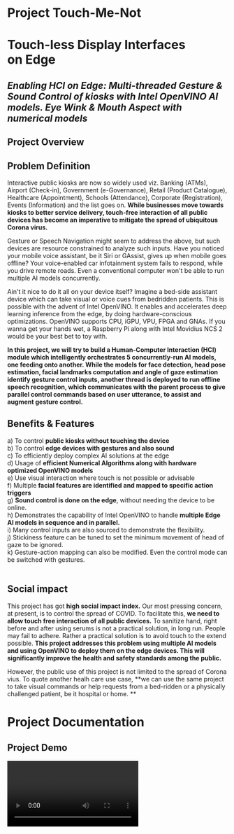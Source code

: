 # Project Touch-Me-Not
# Touch-less Display Interfaces on Edge
## _Enabling HCI on Edge: Multi-threaded Gesture & Sound Control of kiosks with Intel OpenVINO AI models. Eye Wink & Mouth Aspect with numerical models_


## Project Overview

## Problem Definition

Interactive public kiosks are now so widely used viz. Banking (ATMs), Airport (Check-in), Government (e-Governance), Retail (Product Catalogue), Healthcare (Appointment), Schools (Attendance), Corporate (Registration), Events (Information) and the list goes on. **While businesses move towards kiosks to better service delivery, touch-free interaction of all public devices has become an imperative to mitigate the spread of ubiquitous Corona virus.**

Gesture or Speech Navigation might seem to address the above, but such devices are resource constrained to analyze such inputs. Have you noticed your mobile voice assistant, be it Siri or GAssist, gives up when mobile goes offline? Your voice-enabled car infotainment system fails to respond, while you drive remote roads. Even a conventional computer won't be able to run multiple AI models concurrently. 

Ain't it nice to do it all  on your device itself? Imagine a bed-side assistant device which can take visual or voice cues from bedridden patients. This is possible with the advent of Intel OpenVINO. It enables and accelerates deep learning inference from the edge, by doing hardware-conscious optimizations. OpenVINO supports CPU, iGPU, VPU, FPGA and GNAs. If you wanna get your hands wet, a Raspberry Pi along with Intel Movidius NCS 2 would be your best bet to toy with.

**In this project, we will try to build a Human-Computer Interaction (HCI) module which intelligently orchestrates 5 concurrently-run AI models, one feeding onto another. While the models for face detection, head pose estimation, facial landmarks computation and angle of gaze estimation identify gesture control inputs, another thread is deployed to run offline speech recognition, which communicates with the parent process to give parallel control commands based on user utterance, to assist and augment gesture control.**

## Benefits & Features

a) To control **public kiosks without touching the device** <br>
b) To control **edge devices with gestures and also sound** <br>
c) To efficiently deploy complex AI solutions at the edge <br>
d) Usage of **efficient Numerical Algorithms along with hardware optimized OpenVINO models**<br>
e) Use visual interaction where touch is not possible or advisable <br>
f) Multiple **facial features are identified and mapped to specific action triggers** <br>
g) **Sound control is done on the edge**, without needing the device to be online. <br>
h) Demonstrates the capability of Intel OpenVINO to handle **multiple Edge AI models in sequence and in parallel.** <br>
i) Many control inputs are also sourced to demonstrate the flexibility. <br>
j) Stickiness feature can be tuned to set the minimum movement of head of gaze to be ignored.  <br>
k) Gesture-action mapping can also be modified. Even the control mode can be switched with gestures.  <br> <br>


## Social impact

This project has got **high social impact index.** Our most pressing concern, at present, is to control the spread of COVID. To facilitate this, **we need to allow touch free interaction of all public devices.** To sanitize hand, right before and after using serums is not a practical solution, in long run. People may fail to adhere. Rather a practical solution is to avoid touch to the extend possible. **This project addresses this problem using multiple AI models and using OpenVINO to deploy them on the edge devices. This will significantly improve the health and safety standards among the public.**

However, the public use of this project is not limited to the spread of Corona vius. To quote another healh care use case, **we can use the same project to take visual commands or help requests from a bed-ridden or a physically challenged patient, be it hospital or home. **

# Project Documentation

## Project Demo

<video>


## For hardware and software projects, you can include circuit diagrams using software like Fritzing.org and/or take detailed photographs.
arch diagram



## How To run:
```
python3 noTouchKiosk.py {command line arguments}

Example: python3 noTouchKiosk.py -f ../models/face-detection-adas-0001/FP16/face-detection-adas-0001.xml -l ../models/facial-landmarks-35-adas-0002/FP16/facial-landmarks-35-adas-0002.xml -hp ../models/head-pose-estimation-adas-0001/FP16/head-pose-estimation-adas-0001.xml -ge ../models/gaze-estimation-adas-0002/FP16/gaze-estimation-adas-0002.xml -i ../bin/demo.mp4 -it cam -d CPU -vh False -vg True -vf True
```
You can change the model precision and flags given as parameters. vh, -vg and -vf are the visualization debug flags.

The code allows the user to set a flag that can display the outputs of intermediate models. For instance, -vh to visualize head pose results and -vg to visualize gaze model outputs.

### Command Line Arguments
```
-f:  Path to .xml file of Face Detection model
-l:  Path to .xml file of Facial Landmark Detection model
-hp: Path to .xml file of Head Pose Estimation model
-ge: Path to .xml file of Gaze Estimation model
-i:  Path to video file or enter cam for webcam
-it: Provide the source of video frames
-d:  Provide the target device: "CPU, GPU, FPGA or MYRIAD is acceptable."
```
IMPORTANT: 
The output of the project depends on the intial calibration step where the system recognized the extremities of the screen and corresponding gaze angles. Upon execution, the system will direct you to look at the top right corner and then the bottom left corner of your computer screen. Based on the corresponding gaze angles the system is capable to compute the intermediate x, y coordinates using interpolation techniques.

Note: <br>
- **If your mouse pointer behaves improper, then calibration step is the most likely problem.** Please make sure that your face is properly lit and positioned approximately to middle of the screen so that the gaze angles would make sense of left, right, top and bottom. 

- The calibration step is optimized for cam input where the user can look at the screen corners. If video is given as input then the mouse will be controlled according to gaze but the direction of mouse pointer can differ. This happens because the person in the video is not looking at the corner of the screen.

- On a different note, if you visualize the output of head pose model then it gives angle of vision but then the orientation of eye balls are not taken into consideration. Instead, when the eyes are cropped and fed into gaze estimation model, the angle of sight is correctly estimated, considering both head pose as well as location of eye ball.


## Project Set Up and Installation

### Install OpenVino
```
wget http://registrationcenter-download.intel.com/akdlm/irc_nas/16612/l_openvino_toolkit_p_2020.2.120.tgz
tar -xvf l_openvino_toolkit_p_2020.2.120.tgz
cd l_openvino_toolkit_p_2020.2.120
sed -i 's/decline/accept/g' silent.cfg
sudo ./install.sh -s silent.cfg
```
### Create a Virtual env
```
python3 -m venv edge
source edge/bin/activate
```
### Project dependencies
```
pip3 install -r requirements.txt

To download the required models:
python /opt/intel/openvino/deployment_tools/tools/model_downloader/downloader.py --name "face-detection-adas-binary-0001"
python /opt/intel/openvino/deployment_tools/tools/model_downloader/downloader.py --name "facial-landmarks-35-adas-0002"
python /opt/intel/openvino/deployment_tools/tools/model_downloader/downloader.py --name "landmarks-regression-retail-0009"
python /opt/intel/openvino/deployment_tools/tools/model_downloader/downloader.py --name "head-pose-estimation-adas-0001"
python /opt/intel/openvino/deployment_tools/tools/model_downloader/downloader.py --name "gaze-estimation-adas-0002"
python /opt/intel/openvino/deployment_tools/tools/model_downloader/downloader.py --name "face-detection-adas-0001"
```


## For software projects, you can include working code with helpful comments
code here




## Control Modes

There are 4 control modes defined in the system, to determine the mode of user input. We can switch between control modes using gestures.
- **Control Mode 0:** No Control
Gesture and Sound Navigation is turned off
- **Control Mode 1:** Gaze Angle Control
Mouse moves along with angle of eye gaze (faster)
- **Control Mode 2:** Head Pose Control
Mouse moves with changing head orientation (slower)
- **Control Mode 3:** Sound Control
Mouse slides in 4 directions and type based on user utterance

## Calibration Step
To translate the **3D gaze orientation angles to 2D screen dimension, the system has to know the yaw and pitch angles corresponding to opposite corners of the screen.** Given these 2 angles of opposite corners, we can interpolate the (x, y) location in the screen for intermediate (yaw, pitch) angles.

Therefore, the user will be prompted to look at opposite corners of the screen, when the application is initiated. Such a calibration step is needed to map the variation in gaze angles to the size and shape of the screen, in order for the "gaze mode" to function properly.

Without calibration also the system can function, albeit at the expense of generality. To demonstrate, the relative change in head orientation is taken as the metric to move mouse pointer, when the system is in "head pose" mode.

## Usage of OpenVINO Toolkit: Improvements or Optimizations

Various benchmarks are done with different model variants to select the optimal model combo for pipeline. The code has also been optimized with the use of Intel VTune.

### Benchmark Modes

Used the below parameters for corresponding benchmarks:

	# To parse the video file given - all FP16 models
     arg = '-f ../models/face-detection-adas-0001/FP16/face-detection-adas-0001.xml -l ../models/facial-landmarks-35-adas-0002/FP16/facial-landmarks-35-adas-0002.xml -hp ../models/head-pose-estimation-adas-0001/FP16/head-pose-estimation-adas-0001.xml -ge ../models/gaze-estimation-adas-0002/FP16/gaze-estimation-adas-0002.xml -i ../bin/demo.mp4 -it video -d CPU -vh False -vg True -vf True'.split(' ')
    
    # To take input from the webcam - all FP16 models
     arg = '-f ../models/face-detection-adas-0001/FP16/face-detection-adas-0001.xml -l ../models/facial-landmarks-35-adas-0002/FP16/facial-landmarks-35-adas-0002.xml -hp ../models/head-pose-estimation-adas-0001/FP16/head-pose-estimation-adas-0001.xml -ge ../models/gaze-estimation-adas-0002/FP16/gaze-estimation-adas-0002.xml -i ../bin/demo.mp4 -it cam -d CPU -vh False -vg True -vf True'.split(' ')

    # To take input from the webcam but with FP32 gaze & Landmark detection models
     arg = '-f ../models/face-detection-adas-0001/FP16/face-detection-adas-0001.xml -l ../models/facial-landmarks-35-adas-0002/FP32/facial-landmarks-35-adas-0002.xml -hp ../models/head-pose-estimation-adas-0001/FP16/head-pose-estimation-adas-0001.xml -ge ../models/gaze-estimation-adas-0002/FP32/gaze-estimation-adas-0002.xml -i ../bin/demo.mp4 -it cam -d CPU -vh False -vg True -vf True'.split(' ')


    # To take input from webcam but with INT8 Face detection & FP32 gaze & Landmark detection models
     arg = '-f ../models/face-detection-adas-0001/FP32-INT8/face-detection-adas-0001.xml -l ../models/facial-landmarks-35-adas-0002/FP32/facial-landmarks-35-adas-0002.xml -hp ../models/head-pose-estimation-adas-0001/FP16/head-pose-estimation-adas-0001.xml -ge ../models/gaze-estimation-adas-0002/FP32/gaze-estimation-adas-0002.xml -i ../bin/demo.mp4 -it cam -d CPU -vh False -vg True -vf True'.split(' ')


### Benchmark Results
```
a) Benchmark by taking video input. All models are FP16
FPS = 15.29160590328414
Inference Time of 4 models = 0.08967375755310059

b) Benchmark by taking webcam as input. All models are FP16
Inference Time of 4 models = 0.031467437744140625
FPS = 17.09894984019307

c) Webcam as input. Using FP16 for Face Detection & Head pose and FP32 for Gaze & Landmark detection models
Inference Time of 4 models = 0.04231882095336914
FPS = 14.50613543612091

d) Webcam as input. Using INT8 for Face Detection and remaining are FP16 models
Inference Time of 4 models = 0.028314828872680664
FPS = 18.337839492138997

e) Webcam as input. Using INT8 for Face Detection & FP32 for Gaze & Landmark detection models and FP16 for head pose model.

Inference Time of 4 models = 0.03919792175292969
FPS = 15.08791291804411
```

It is seemingly clear that **increase in number of bits slows down the inference and lower the FPS.** But as with all AI tasks, its always a tradeoff between required accuracy and minimum speed.<br>

For face detection, INT8 model is giving good accuracy but landmark detection and gaze require maximum accuracy for accurate mouse control. Headpose require reasonable accuracy, hence FP16 is used. <br>

FP16 models commonly regarded as the mid-path between accuracy and speed, as compared to FP32 and INT8. But from the above analysis, it seems like Benchmark (e) gives good balance between accuracy and speed for this project. <br>

Finally, **Intel VTune profiler is used to find hotspots and optimize the application code.** A shell script vtune_script.sh is fed into the VTune GUI which initiates the project with suitable arguments. The lines in the code which takes more time are identified and possible ones are optimized. For instance, the curve_fit algo seemed to take much time and iterations with 'dogbox' optimize function, which was then replaced with 'lm' method. This has improved efficiency significantly.<br>


## Models Used

### Gesture Detection Pipeline Models
**Four Pre-trained OpenVINO models are executed** on the input video stream, one feeding onto another, to detect a) Face Location b) Head Pose c) Facial Landmarks and d) Gaze Angles. <br>
<ol>
<li>Face Detection: A pruned MobileNet backbone with efficient depth-wise convolutions is used. The model outputs (x, y) coordinates of the face in the image, which is fed as input to steps (b) and (c)</li>
<li>Head Pose Estimation: Model outputs Yaw, Pitch and Roll angles of head, taking face image as input from step (a)</li>
<li>Facial Landmarks: a custom CNN used to estimate 35 facial landmarks. This model takes cropped face image from step (a) as input and computes facial landmarks, as above. Such a detailed map is required to identify facial gestures, though it is double as heavy in compute demand (0.042 vs 0.021 GFlops), compared to the Landmark Regression model, which gives just 5 facial landmarks.</li>
<li>Gaze Estimation: custom VGG-like CNN for gaze direction estimation.</li><br>
The network takes 3 inputs: left eye image, right eye image, and three head pose angles - (yaw, pitch, and roll) - and outputs 3-D gaze vector in Cartesian coordinate system.
</ol>

### Speech Recognition Models
To decode sound waves, we use OpenVINO Feature Extraction & Decoder Library which takes in and transcribe the audio coming from the microphone. We have used the speech library as mentioned in OpenVINO toolkit to run speech recognition on the edge, without going online.<br>


### Post-Processing Model Outputs
To feed one model output to another model as input, the return values of each model need to be decoded and post-processed. 
For instance, to determine gaze angle, the head orientation need to be numerically combined with the vector output from gaze model.

Similarly, the facial landmarks model returns ratio of input image size. Hence, we need to multiply output by image width and height to compute (x, y) coordinates of 35 landmarks.

While output of facial landmark and gaze estimation models can be easily post-processed as above, the output of head pose estimation model has to converted from Euler angles to rotation matrices. 


### Numerical Models

### Eye Wink Detection 
To use a kiosk, you also need to trigger events, such as 'Left Click', 'Right Click', 'Scroll', 'Drag' etc.  In order to do so, **a set of pre-defined gestures need to be mapped to each event, and be recognized from the visual input.** Two events can be mapped to 'wink' event of left and right eye, but they need to be identified as 'wink'.<br>

You can easily notice that the number of white pixels will suddenly increase when the eyes are open, and decrease when closed. We can just count the white pixels to differentiate open vs closed eye.<br>

But in real world, above logic is not reliable because white pixel value itself can range. We can always use Deep Learning or ML  techniques to classify but its advisable to use a numerical solution, in the interest of efficiency, especially when you code for edge devices. <br><br>
Lets see how to numerically detect winks using signals in 4 steps!
<ol>
<li> Calculate frequency of pixels in range 0–255 (histogram)</li>
<li> Compute spread of non-zero pixels in the histogram. When an eye is closed, the spread will take a sudden dip and vice-versa.</li>
<li> Try to fit a inverse sigmoid curve at the tail-end of the above signal.</li>
<li> If successful fit is found, then confirm the 'step down' shape of fitted curve and declare it as 'wink' event. (no curve fit = eye is not winking)</li>
</ol>
**Algorithm Explanation:** <br>
If above steps are not clear, then see how the histogram spread graph falls, when an open eye is closed.

You can imagine that the curve  would take shape of 'S' when the eye is opened for a few seconds. This can be mathematically parameterized using a sigmoid function. But since we need to detect 'wink' event shown above, the shape of the curve will take the form of an inverse sigmoid function. To flip the sigmoid function about the x-axis, find f(-x). 

Thus, if any similar shape is found by parametric curve fit algorithm, at the tail end of the histogram spread curve, then we can call it a 'wink'. The curve fit algo tries to solve a nonlinear least-squares problem.

Note: An efficient way to compute the above can be,
i) Consider strip of 'n' recent values in Histogram Spread.
ii) Compute the median & std of 'k' values in the front and tail end of strip.
iii) If difference in median > threshold and both std < threshold, then detect eye wink event, as it's most likely an inverse sigmoid shape.

Alternatively, we can also use the below algo to find eye winks.<br><br>
a) Take the **first differential of Histogram Spread values**<br>
b) **Find the peak in the first differential values to find sudden spike**<br>
c) **Find reflection of the signal and find peak to find sudden dip**<br>
d) If peak is found in both the above steps, then its just a blink<br>
e) If peak is found only in reflection, then its a wink event.<br><br>

The above method is more efficient than curve fitting, but can lead to many false positives, as peak detection is not always reliable, especially at low light. Middle of the road approach would be to use median and standard deviation to estimate the shape of the curve.

### Mouth Aspect Ratio (MAR)
Eye Aspect Ratio (EAR) is computed in this classic facial landmark paper to determine eye blinks.

Inspired by EAR, **we can compute MAR based on the available 4 mouth landmarks **obtained from OpenVINO model.

Two gesture events can be identified using MAR:
<ol>
<li>if MAR > threshold, then person is smiling</li>
<li>if MAR < threshold, then mouth is wide open</li>
</ol>
	
We have liberty to attach 2 commands corresponding to these two gestures.


## Threading and Process-Thread Communication 
To enhance control, we can enable sound based navigation also, along with gesture control. However, system then needs to continuously monitor user utterances to identify commands while it is analyzes image frames from input video stream. <br>

Naturally therefore, **it is prudent to run the speech recognition model in a different thread and let the child-thread communicate with the parent process. The child thread will recognize vocal commands to move the mouse or to write on the screen and pass it on to the parent using Queue data structure in Python**.

The parent process will run all the above AI models and the computation required for gesture recognition, to enable head and gaze control modes. Thus, it is possible to take gesture and sound control commands in parallel, but for the sake of usability, in this project we chose to take sound commands separately in Control Mode 3.

## Speech Recognition
To decode sound waves, we use OpenVINO Feature Extraction & Decoder Library which takes in and transcribe the audio coming from the microphone. We have used the speech library as mentioned here to run speech recognition on the edge, without going online.<br>

As the recognition model is optimized at the expense the accuracy, some tweaks are required to identify spoken command. Firstly, we limit the command vocabulary to say, 'up', 'down', 'left' & 'right' only. Secondly, similar sounding synonyms of command words are stored in a dictionary to find the best match. For instance, 'right' command could be recognized as 'write'. 

**The function is so written that commands and also synonyms can easily be extended.** To enable user entry, speech to write function is also enabled. This has enabled to user to type in alphabets and numbers. **Eg:** PNR number.

## Stickiness Feature
The gaze of an eye or pose of a head will continuously change at least a bit, even if unintended. Such natural motions should not be considered as a command, otherwise the mouse pointer will become jittery. Hence, **we introduced a 'stickiness' parameter within which the motion is ignored. This has greatly increased the stability and usability of gesture control.**


# Complete BOM

This is a **software project** though the models used and the code written can be deployed on the edge, given the device support Intel Architecture as specified in OpenVINO Documentation. <br>

Here is the **complete list of Software, Models and Tools used:**<br>

<ol>
<li> Python 3.6 and its libraries, espcially PyAutoGUI for navigation.</li>
<li> Intel OpenVINO 2020</li>

<li> These are the OpenVINO Models Used:</li>

- **Detailed Facial Landmark Detection**: "facial-landmarks-35-adas-0002"<br>
- **Head Pose Estimation**: "head-pose-estimation-adas-0001"<br>
- **Gaze Estimation**: "gaze-estimation-adas-0002"<br>
- **Face Detection**: "face-detection-adas-0001"<br>
- **Speech Recognition**:<br>
OpenVINO Inference Engine plugin <br>
OpenVINO Feature Extraction Library<br>
OpenVINO Decoder Library<br>

<li> Numerical Models</li>

- **Inverse Simoid Curve Fitting using Non-Linear Least Squares**<br>
- **Mouth Aspect Ratio derived from EAR concept from a Research Paper [3]**<br>
- **Peak Finding Algorithm**<br>
- **Statistical Analysis**<br>


<li> Tools Used:</li>
- **Intel VTune**<br>
- **Shell Script**<br>
- http://fooplot.com as Math Visualization Tool<br>
- Mobile as Light Source<br><br>
 
<li> Laptop with Intel CPU and Webcam.</li>	

</ol>



# Creative Elements (20 points)

<ol>
<li> Innovative use of Numerical Algorithms</li>
What makes the project unique is the innovative use of numerical algorithms to replace AI models, in line with the advocacy in my blog here:<br>
https://towardsdatascience.com/the-power-of-mathematical-ingenuity-49c7b6cfe05e

This idea is especially important when OpenVINO optimized models are deployed on the edge. The models are already optimized to the extend possible and the computation overhead is with the remaining code. Here, we need to use efficient statistical analysis or numerical algorithms to save the compute. Why to use a sledgehammer to crack a nut?

a) Eye Wink Detection
- Inverse Simoid Curve Fitting - Imaginately solved the problem using Non-Linear Least Squares
- Peak Detection in first differential signals - self written algorithm

b)  Statistical Analysis of non-zero Histogram Spread - innovative way to efficiently detect and differentiate blink/wink.
c) Mouth Aspect Ratio to detect smile and yawn (idea derived EAR concept as found in Research Paper [3])

<li> Pipeline of OpenVINO models to solve the dire need of distancing and safety during COVID. The same solution can be used in health care as well for physically challenged or bed ridden or elderly.

<li> Threading and Process-Thread Communication</li>
To continuously monitor user utterance, I have designed a parallel thread to listen to microphone. But since it is a optimized edge model, the accuracy of OpenVINO pre-trained model was not great. To solve this problem I have introduced some custom tweaks to identify commands. Once the command is identified, it is put into a shared queue, from where the parent process will collect and execute.

<li> Sound Tweak</li>
The similar sounding synonyms of command words are stored in a dictionary to find the best match. For instance, 'right' command could be recognized as 'write' 

The function is so written that commands and also synonyms can easily be extended. To enable user entry, speech to write function is also enabled. Even the numbers and alphabets are converted in typing mode.

<code here - add the synonym finder function also>

<li> Calibration Step</li>
It was found that the position and size of the interface as well as the location and angle of user with the screen impacts the gaze vector, a lot. Hence, a calibration step was introduced to ask the user to look at the opposite corners of the screen to get the corresponding yaw and pitch vectors. Based on the input from these 2 corners, the gaze vectors corresponding to all the 4 corners are calculated. This information is used to interpolate (x, y) mouse location when the user is looking at an intermediate gaze vector location based on angles. It was a fun to code this algorithm.

<li> Intricate Math involved</li>

There is good amount of math involved not only in the numerical models or calibration, but also in post-processing of all models, especially head pose model.

The head pose model returns only the attitude, i.e.  Yaw, Pitch and Roll angles of the head. To obtain the corresponding direction vector, we need to compute the rotation matrix, using attitude.

We can place a 3D body in any orientation, by rotating along 3 axes, one after the other. Hence, to compute the direction vector, you need to multiply the 3 rotation matrices, derived from Euler angles.

Rotation matrix for Euler-Cartesian conversion is coded in python to find the Pose Vector: (as seen in visualization)

| cos(yaw)cos(pitch) -cos(yaw)sin(pitch)sin(roll)-sin(yaw)cos(roll) -cos(yaw)sin(pitch)cos(roll)+sin(yaw)sin(roll)| <br>
| sin(yaw)cos(pitch) -sin(yaw)sin(pitch)sin(roll)+cos(yaw)cos(roll) -sin(yaw)sin(pitch)cos(roll)-cos(yaw)sin(roll)| <br>
| sin(pitch)          cos(pitch)sin(roll)                            cos(pitch)sin(roll)                          | <br>


To process gaze vector also, we need to do some math.

    def preprocess_output(self, output, head_position):
        '''
        Before feeding the output of this model to the next model, preprocess the output. 
        '''
        roll = head_position[2]
        gaze_vector = output / cv2.norm(output)

        cosValue = math.cos(roll * math.pi / 180.0)
        sinValue = math.sin(roll * math.pi / 180.0)

        x = gaze_vector[0] * cosValue + gaze_vector[1] * sinValue
        y = gaze_vector[0] * sinValue + gaze_vector[1] * cosValue
        return (-x*10, y*10)



<li> Stickiness Feature</li>

Even after doing all the tweaks, I was not able to stabilize the jittery mouse pointer. Then, I introduced a min value called stickiness to ignore minor eye ball or head movements, to be recognized as input.

When the stickiness parameter is set right, then only conscious and significant movements are taken as input. This idea has greatly stabilized the system, both in gaze control mode and head pose control mode.

<li> Choice of Gestures</li>

The choice of gestures were done in accordance with the metric value we calculate. For instance, as we compute the change in spread of eye histogram, it was natural to choose "looking up" gesture because this will trigger maximum hike in spread. Similarly, yawn was found to be most accurate to measure and hence "mouse left click" event was associated to yawn gesture.


<li> This is an individual submission. Hence, all the above ideas are entirely mine and not output of a discussion or team work.</li>
</ol>

# Conclusion

The project demonstrates the capability of Intel OpenVINO to handle multiple Edge AI models in sequence and in parallel. Many control inputs are also sourced to demonstrate flexibility. But to deploy custom solution you can choose controls, as you deem fit.

For instance, Gaze control may be ideal for big screen while head pose control for laptop screen. Either way, Sound Control can help to accept custom form entries or vocal commands. Gesture-action mapping can also be modified. Yet the point you can drive home is the possibility to chain multiple hardware optimized AI models on the Edge, coupled with efficient numerical computing to solve interesting problems.



## References
[1] Intel OpenVINO Official Docs: https://docs.openvinotoolkit.org <br>
[2] Intel® Edge AI for IoT Nanodegree by Udacity. Idea inspired from Final Course Project. https://classroom.udacity.com/nanodegrees/nd131 <br>
[3] Real-Time Eye Blink Detection using Facial Landmarks by Tereza Soukupova and Jan Cech, Faculty of E.E., Czech Technical University in Prague.
